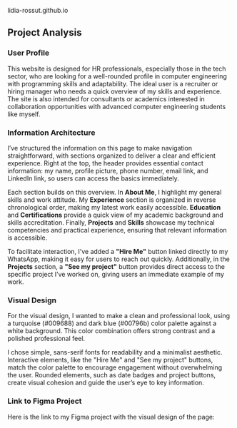lidia-rossut.github.io
## Project Analysis
### User Profile
This website is designed for HR professionals, especially those in the tech sector, who are looking for a well-rounded profile in computer engineering with programming skills and adaptability. The ideal user is a recruiter or hiring manager who needs a quick overview of my skills and experience. The site is also intended for consultants or academics interested in collaboration opportunities with advanced computer engineering students like myself.

### Information Architecture
I’ve structured the information on this page to make navigation straightforward, with sections organized to deliver a clear and efficient experience. 
Right at the top, the header provides essential contact information: my name, profile picture, phone number, email link, and LinkedIn link, so users can access the basics immediately.

Each section builds on this overview. In **About Me**, I highlight my general skills and work attitude. My **Experience** section is organized in reverse chronological order, making my latest work easily accessible. **Education** and **Certifications** provide a quick view of my academic background and skills accreditation. Finally, **Projects** and **Skills** showcase my technical competencies and practical experience, ensuring that relevant information is accessible.

To facilitate interaction, I’ve added a **"Hire Me"** button linked directly to my WhatsApp, making it easy for users to reach out quickly. Additionally, in the **Projects** section, a **"See my project"** button provides direct access to the specific project I’ve worked on, giving users an immediate example of my work.

### Visual Design
For the visual design, I wanted to make a clean and professional look, using a turquoise (#009688) and dark blue (#00796b) color palette against a white background. This color combination offers strong contrast and a polished professional feel.

I chose simple, sans-serif fonts for readability and a minimalist aesthetic. Interactive elements, like the "Hire Me" and "See my project" buttons, match the color palette to encourage engagement without overwhelming the user. Rounded elements, such as date badges and project buttons, create visual cohesion and guide the user’s eye to key information. 

### Link to Figma Project
Here is the link to my Figma project with the visual design of the page:
